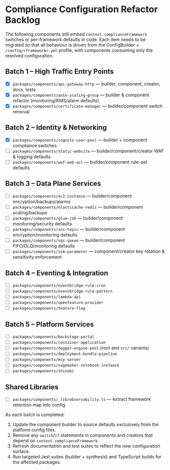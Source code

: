 # Compliance Configuration Refactor Backlog

The following components still embed `context.complianceFramework` switches or per-framework defaults in code. Each item needs to be migrated so that all behaviour is driven from the ConfigBuilder + `/config/<framework>.yml` profile, with components consuming only the resolved configuration.

## Batch 1 – High Traffic Entry Points
- [x] `packages/components/api-gateway-http` — builder, component, creator, docs, tests
- [x] `packages/components/auto-scaling-group` — builder & component refactor (monitoring/KMS/alarm defaults)
- [x] `packages/components/certificate-manager` — builder/component switch removal

## Batch 2 – Identity & Networking
- [x] `packages/components/cognito-user-pool` — builder + component compliance switches
- [ ] `packages/components/static-website` — builder/component/creator WAF & logging defaults
- [ ] `packages/components/waf-web-acl` — builder/component rule-set defaults

## Batch 3 – Data Plane Services
- [ ] `packages/components/ec2-instance` — builder/component encryption/backups/alarms
- [ ] `packages/components/elasticache-redis` — builder/component scaling/backups
- [ ] `packages/components/glue-job` — builder/component monitoring/security defaults
- [ ] `packages/components/sns-topic` — builder/component encryption/monitoring defaults
- [ ] `packages/components/sqs-queue` — builder/component FIFO/DLQ/monitoring defaults
- [ ] `packages/components/ssm-parameter` — component/creator key rotation & sensitivity enforcement

## Batch 4 – Eventing & Integration
- [ ] `packages/components/eventbridge-rule-cron`
- [ ] `packages/components/eventbridge-rule-pattern`
- [ ] `packages/components/lambda-api`
- [ ] `packages/components/openfeature-provider`
- [ ] `packages/components/feature-flag`

## Batch 5 – Platform Services
- [ ] `packages/components/backstage-portal`
- [ ] `packages/components/container-application`
- [ ] `packages/components/dagger-engine-pool` (root and `src/` variants)
- [ ] `packages/components/deployment-bundle-pipeline`
- [ ] `packages/components/mcp-server`
- [ ] `packages/components/sagemaker-notebook-instance`
- [ ] `packages/components/shinobi`

## Shared Libraries
- [ ] `packages/components/_lib/observability.ts` — extract framework retention map into config

As each batch is completed:
1. Update the component builder to source defaults exclusively from the platform config files.
2. Remove any `switch`/`if` statements in components and creators that depend on `context.complianceFramework`.
3. Refresh documentation and test suites to reflect the new configuration surface.
4. Run targeted Jest suites (builder + synthesis) and TypeScript builds for the affected packages.
